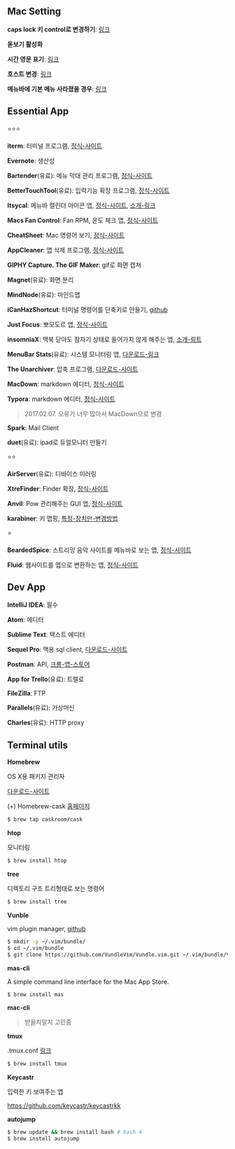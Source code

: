 ## Mac Setting

**caps lock 키 control로 변경하기**: [링크](http://macnews.tistory.com/2240)

**돋보기 활성화**

**시간 영문 표기**: [링크](http://macnews.tistory.com/988)

**호스트 변경**: [링크](http://exifeedi.tistory.com/240)

**메뉴바에 기본 메뉴 사라졌을 경우**: [링크](http://iprize.tistory.com/574)



## Essential App

:star::star::star:

**iterm**: 터미널 프로그램, [정식-사이트](https://www.iterm2.com/index.html)

**Evernote**: 생산성

**Bartender**(유료): 메뉴 막대 관리 프로그램, [정식-사이트](http://www.macbartender.com/)

**BetterTouchTool**(유료): 입력기능 확장 프로그램, [정식-사이트](http://www.boastr.net/)

**Itsycal**: 메뉴바 캘린더 아이콘 앱, [정식-사이트](https://www.mowglii.com/itsycal/), [소개-링크](http://macnews.tistory.com/3023)

**Macs Fan Control**: Fan RPM, 온도 체크 앱, [정식-사이트](http://www.crystalidea.com/products?source=fancontrol_mac)

**CheatSheet**: Mac 명령어 보기, [정식-사이트](https://www.mediaatelier.com/CheatSheet/)

**AppCleaner**: 앱 삭제 프로그램, [정식-사이트](http://freemacsoft.net/appcleaner/)

**GIPHY Capture. The GIF Maker**: gif로 화면 캡쳐

**Magnet**(유료): 화면 분리

**MindNode**(유료): 마인드맵

**iCanHazShortcut**: 터미널 명령어를 단축키로 만들기, [github](https://github.com/deseven/icanhazshortcut)

**Just Focus**: 뽀모도르 앱, [정식-사이트](http://climstudio.com/justfocus/)

**insomniaX**: 맥북 닫아도 잠자기 상태로 들어가지 않게 해주는 앱, [소개-링트](http://macnews.tistory.com/131)

**MenuBar Stats**(유료): 시스템 모니터링 앱, [다운로드-링크](https://itunes.apple.com/kr/app/id714196447?mt=12)

**The Unarchiver**: 압축 프로그램, [다운로드-사이트](http://unarchiver.c3.cx/unarchiver)

**MacDown**: markdown 에디터, [정식-사이트](http://macdown.uranusjr.com/)

**Typora**: markdown 에디터, [정식-사이트](http://www.typora.io/)

> 2017.02.07. 오류가 너무 많아서 MacDown으로 변경

**Spark**: Mail Client

**duet**(유료): ipad로 듀얼모니터 만들기

​:star:​​:star:​

**AirServer**(유료): 디바이스 미러링

**XtreFinder**: Finder 확장, [정식-사이트](http://www.trankynam.com/xtrafinder/)

**Anvil**: Pow 관리해주는 GUI 앱, [정식-사이트](http://anvilformac.com/index.html)

**karabiner**: 키 맵핑, [특정-장치만-변경방법](http://algobomyun.tistory.com/348)

:star:

**BeardedSpice**: 스트리밍 음악 사이트를 메뉴바로 보는 앱, [정식-사이트](http://doctypeht.ml/44)

**Fluid**: 웹사이트를 앱으로 변환하는 앱, [정식-사이트](http://fluidapp.com/)



## Dev App

**IntelliJ IDEA**: 필수

**Atom**: 에디터

**Sublime Text**: 텍스트 에디터

**Sequel Pro**: 맥용 sql client,  [다운로드-사이트](http://www.sequelpro.com/)

**Postman**: API, [크롬-앱-스토어](https://chrome.google.com/webstore/detail/postman/fhbjgbiflinjbdggehcddcbncdddomop)

**App for Trello**(유료): 트렐로

**FileZilla**: FTP

**Parallels**(유료): 가상머신

**Charles**(유료): HTTP proxy



## Terminal utils

**Homebrew**

OS X용 패키지 관리자

[다운로드-사이트](http://brew.sh/index_ko.html)

(+) Homebrew-cask [홈페이지](https://caskroom.github.io/)

```bash
$ brew tap caskroom/cask
```

**htop**

모니터링

```bash
$ brew install htop
```

**tree**

디렉토리 구조 트리형태로 보는 명령어

```bash
$ brew install tree
```

**Vunble**

vim plugin manager, [github](https://github.com/VundleVim/Vundle.vim)

```bash
$ mkdir -p ~/.vim/bundle/
$ cd ~/.vim/bundle
$ git clone https://github.com/VundleVim/Vundle.vim.git ~/.vim/bundle/Vundle.vim
```

**mas-cli**

A simple command line interface for the Mac App Store.

```sh
$ brew install mas
```

**mac-cli**

> 받을지말지 고민중

**tmux**

.tmux.conf [링크](https://github.com/gpakosz/.tmux)

```sh
$ brew install tmux
```

**Keycastr**

입력한 키 보여주는 앱

https://github.com/keycastr/keycastrkk

**autojump**

```sh
$ brew update && brew install bash # bash 4
$ brew install autojump
```
